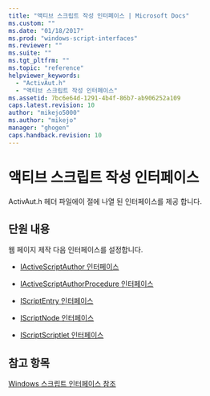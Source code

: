 ```yaml
---
title: "액티브 스크립트 작성 인터페이스 | Microsoft Docs"
ms.custom: ""
ms.date: "01/18/2017"
ms.prod: "windows-script-interfaces"
ms.reviewer: ""
ms.suite: ""
ms.tgt_pltfrm: ""
ms.topic: "reference"
helpviewer_keywords: 
  - "ActivAut.h"
  - "액티브 스크립트 작성 인터페이스"
ms.assetid: 7bc6e64d-1291-4b4f-86b7-ab906252a109
caps.latest.revision: 10
author: "mikejo5000"
ms.author: "mikejo"
manager: "ghogen"
caps.handback.revision: 10
---
```

# 액티브 스크립트 작성 인터페이스
ActivAut.h 헤더 파일에이 절에 나열 된 인터페이스를 제공 합니다.  
  
## 단원 내용  
 웹 페이지 제작 다음 인터페이스를 설정합니다.  
  
-   [IActiveScriptAuthor 인터페이스](../../winscript/reference/iactivescriptauthor-interface.md)  
  
-   [IActiveScriptAuthorProcedure 인터페이스](../../winscript/reference/iactivescriptauthorprocedure-interface.md)  
  
-   [IScriptEntry 인터페이스](../../winscript/reference/iscriptentry-interface.md)  
  
-   [IScriptNode 인터페이스](../../winscript/reference/iscriptnode-interface.md)  
  
-   [IScriptScriptlet 인터페이스](../../winscript/reference/iscriptscriptlet-interface.md)  
  
## 참고 항목  
 [Windows 스크립트 인터페이스 참조](../../winscript/reference/windows-script-interfaces-reference.md)